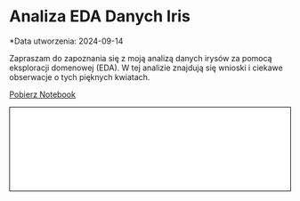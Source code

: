 # Analiza EDA Danych Iris

*Data utworzenia: 2024-09-14

Zapraszam do zapoznania się z moją analizą danych irysów za pomocą eksploracji domenowej (EDA). W tej analizie znajdują się wnioski i ciekawe obserwacje o tych pięknych kwiatach. 

<a href="edairis.ipynb" class="md-button md-button--primary">Pobierz Notebook</a>

<iframe
    id="content"
    src="edairis.html"
    width="100%"
    style="border:1px solid black;overflow:hidden;"
></iframe>
<script>
function resizeIframeToFitContent(iframe) {
    iframe.style.height = (iframe.contentWindow.document.documentElement.scrollHeight + 50) + "px";
    iframe.contentDocument.body.style["overflow"] = 'hidden';
}
window.addEventListener('load', function() {
    var iframe = document.getElementById('content');
    resizeIframeToFitContent(iframe);
});
window.addEventListener('resize', function() {
    var iframe = document.getElementById('content');
    resizeIframeToFitContent(iframe);
});
</script>